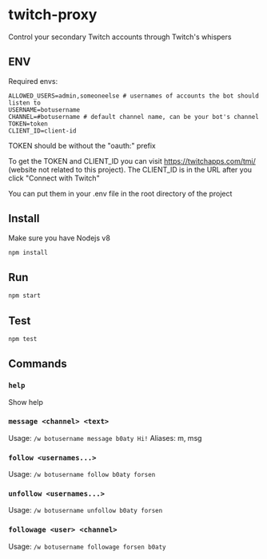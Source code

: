 # twitch-proxy
Control your secondary Twitch accounts through Twitch's whispers

## ENV
Required envs:
```
ALLOWED_USERS=admin,someoneelse # usernames of accounts the bot should listen to
USERNAME=botusername
CHANNEL=#botusername # default channel name, can be your bot's channel
TOKEN=token
CLIENT_ID=client-id
```

TOKEN should be without the "oauth:" prefix

To get the TOKEN and CLIENT_ID you can visit https://twitchapps.com/tmi/ (website not related to this project). The CLIENT_ID is in the URL after you click "Connect with Twitch"

You can put them in your .env file in the root directory of the project

## Install
Make sure you have Nodejs v8
```bash
npm install
```

## Run
```bash
npm start
```

## Test
```bash
npm test
```

## Commands

### `help`
Show help

### `message <channel> <text>`
Usage: `/w botusername message b0aty Hi!`
Aliases: m, msg

### `follow <usernames...>`
Usage: `/w botusername follow b0aty forsen`

### `unfollow <usernames...>`
Usage: `/w botusername unfollow b0aty forsen`

### `followage <user> <channel>`
Usage: `/w botusername followage forsen b0aty`
